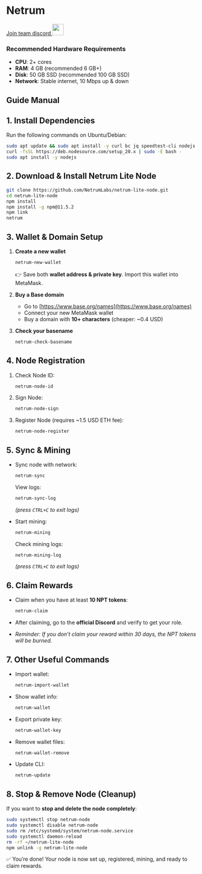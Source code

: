 # Netrum
<a href="https://discord.gg/3a24wuVkS6" target="_blank">Join team discord <img src="https://user-images.githubusercontent.com/50621007/176236430-53b0f4de-41ff-41f7-92a1-4233890a90c8.png" width="30"/></a>
### Recommended Hardware Requirements 

* **CPU**: 2+ cores
* **RAM**: 4 GB (recommended 6 GB+)
* **Disk**: 50 GB SSD (recommended 100 GB SSD)
* **Network**: Stable internet, 10 Mbps up & down

## Guide Manual

## 1. Install Dependencies

Run the following commands on Ubuntu/Debian:
```bash
sudo apt update && sudo apt install -y curl bc jq speedtest-cli nodejs npm
curl -fsSL https://deb.nodesource.com/setup_20.x | sudo -E bash -
sudo apt install -y nodejs
```
## 2. Download & Install Netrum Lite Node

```bash
git clone https://github.com/NetrumLabs/netrum-lite-node.git
cd netrum-lite-node
npm install
npm install -g npm@11.5.2
npm link
netrum
```
## 3. Wallet & Domain Setup

1. **Create a new wallet**

   ```bash
   netrum-new-wallet
   ```
   👉 Save both **wallet address & private key**. Import this wallet into MetaMask.

2. **Buy a Base domain**

   * Go to [https://www.base.org/names](https://www.base.org/names)
   * Connect your new MetaMask wallet
   * Buy a domain with **10+ characters** (cheaper: \~0.4 USD)

3. **Check your basename**
   ```bash
   netrum-check-basename
   ```
## 4. Node Registration

1. Check Node ID:
   ```bash
   netrum-node-id
   ```
2. Sign Node:
   ```bash
   netrum-node-sign
   ```
3. Register Node (requires \~1.5 USD ETH fee):
   ```bash
   netrum-node-register
   ```
## 5. Sync & Mining

* Sync node with network:
  ```bash
  netrum-sync
  ```
  View logs:
  ```bash
  netrum-sync-log
  ```
  
  *(press `CTRL+C` to exit logs)*
  
* Start mining:
  ```bash
  netrum-mining
  ```
  Check mining logs:
  ```bash
  netrum-mining-log
  ```
  
  *(press `CTRL+C` to exit logs)*

## 6. Claim Rewards

* Claim when you have at least **10 NPT tokens**:

  ```bash
  netrum-claim
  ```
* After claiming, go to the **official Discord** and verify to get your role.
* _Reminder: If you don’t claim your reward within 30 days, the NPT tokens will be burned._

## 7. Other Useful Commands

* Import wallet:

  ```bash
  netrum-import-wallet
  ```
* Show wallet info:

  ```bash
  netrum-wallet
  ```
* Export private key:

  ```bash
  netrum-wallet-key
  ```
* Remove wallet files:

  ```bash
  netrum-wallet-remove
  ```
* Update CLI:

  ```bash
  netrum-update
  ```

## 8. Stop & Remove Node (Cleanup)

If you want to **stop and delete the node completely**:

```bash
sudo systemctl stop netrum-node
sudo systemctl disable netrum-node
sudo rm /etc/systemd/system/netrum-node.service
sudo systemctl daemon-reload
rm -rf ~/netrum-lite-node
npm unlink -g netrum-lite-node
```

✅ You’re done! Your node is now set up, registered, mining, and ready to claim rewards.
